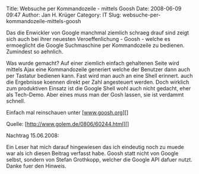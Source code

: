 Title: Websuche per Kommandozeile - mittels Goosh
Date: 2008-06-09 09:47
Author: Jan H. Krüger
Category: IT
Slug: websuche-per-kommandozeile-mittels-goosh

Das die Enwickler von Google manchmal ziemlich schraeg drauf sind zeigt
sich auch bei ihrer neuesten Veroeffenlichung - Goosh - welche es
ermoeglicht die Google Suchmaschine per Kommandozeile zu bedienen.
Zumindest so aehnlich.  
  
Was wurde gemacht? Auf einer ziemlich einfach gehaltenen Seite wird
mittels Ajax eine Kommandozeile generiert welche der Benutzer dann auch
per Tastatur bedienen kann. Fast wird man auch an eine Shell erinnert.
auch die Ergebnisse koennen direkt per Zahl angesteuert werden. Doch
wirklich zum produktiven Einsatz ist die Google Shell wohl auch nicht
gedacht, eher als Tech-Demo. Aber eines muss man der Gosh lassen, sie
ist verdammt schnell.  
  
Einfach mal reinschauen unter [www.goosh.org][]  
  
Quelle: [http://www.golem.de/0806/60244.html][]  
  
Nachtrag 15.06.2008:  
  
Ein Leser hat mich darauf hingewiesen das ich eindeutig noch zu muede
war als ich diesen Beitrag verfasst habe. Goosh statt nicht von Google
selbst, sondern von Stefan Grothkopp, welcher die Google API dafuer
nutzt. Danke fuer den Hinweis.

  [www.goosh.org]: http://www.goosh.org/
  [http://www.golem.de/0806/60244.html]: http://www.golem.de/0806/60244.html
